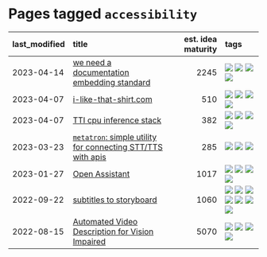 # Pages tagged `accessibility`

|last_modified|title|est. idea maturity|tags
|:---|:---|---:|:---|
|2023-04-14|[we need a documentation embedding standard](../doc-embed-standard.md)|2245|[![](https://img.shields.io/badge/tag-accessibility-82d6e)](../tags/accessibility.md) [![](https://img.shields.io/badge/tag-documentation-c9145c)](../tags/documentation.md) [![](https://img.shields.io/badge/tag-standard-7ffa70)](../tags/standard.md) [![](https://img.shields.io/badge/tag-tooling-752fd7)](../tags/tooling.md)|
|2023-04-07|[i-like-that-shirt.com](../ilikethatshirt.com.md)|510|[![](https://img.shields.io/badge/tag-accessibility-82d6e)](../tags/accessibility.md) [![](https://img.shields.io/badge/tag-completed-d5ffe)](../tags/completed.md) [![](https://img.shields.io/badge/tag-publicgood-a68128)](../tags/publicgood.md) [![](https://img.shields.io/badge/tag-tooling-752fd7)](../tags/tooling.md)|
|2023-04-07|[TTI cpu inference stack](../TTI-cpu-inference-stack.md)|382|[![](https://img.shields.io/badge/tag-accessibility-82d6e)](../tags/accessibility.md) [![](https://img.shields.io/badge/tag-stability-b25b5)](../tags/stability.md) [![](https://img.shields.io/badge/tag-tooling-752fd7)](../tags/tooling.md) [![](https://img.shields.io/badge/tag-wip-9c3a4a)](../tags/wip.md)|
|2023-03-23|[`metatron`: simple utility for connecting STT/TTS with apis](../metatron.md)|285|[![](https://img.shields.io/badge/tag-accessibility-82d6e)](../tags/accessibility.md) [![](https://img.shields.io/badge/tag-tooling-752fd7)](../tags/tooling.md) [![](https://img.shields.io/badge/tag-wip-9c3a4a)](../tags/wip.md)|
|2023-01-27|[Open Assistant](../open-assistant.md)|1017|[![](https://img.shields.io/badge/tag-accessibility-82d6e)](../tags/accessibility.md) [![](https://img.shields.io/badge/tag-publicgood-a68128)](../tags/publicgood.md) [![](https://img.shields.io/badge/tag-stability-b25b5)](../tags/stability.md) [![](https://img.shields.io/badge/tag-wip-9c3a4a)](../tags/wip.md)|
|2022-09-22|[subtitles to storyboard](../subtitles-to-storyboard.md)|1060|[![](https://img.shields.io/badge/tag-accessibility-82d6e)](../tags/accessibility.md) [![](https://img.shields.io/badge/tag-animation-e9b626)](../tags/animation.md) [![](https://img.shields.io/badge/tag-completed-d5ffe)](../tags/completed.md) [![](https://img.shields.io/badge/tag-open_source-35b163)](../tags/open_source.md) [![](https://img.shields.io/badge/tag-prompting-683f3)](../tags/prompting.md) [![](https://img.shields.io/badge/tag-tooling-752fd7)](../tags/tooling.md) [![](https://img.shields.io/badge/tag-wip-9c3a4a)](../tags/wip.md)|
|2022-08-15|[Automated Video Description for Vision Impaired](../automated-video-description.md)|5070|[![](https://img.shields.io/badge/tag-accessibility-82d6e)](../tags/accessibility.md) [![](https://img.shields.io/badge/tag-dataset-496a1)](../tags/dataset.md) [![](https://img.shields.io/badge/tag-foundation-cc5ed7)](../tags/foundation.md) [![](https://img.shields.io/badge/tag-publicgood-a68128)](../tags/publicgood.md)|